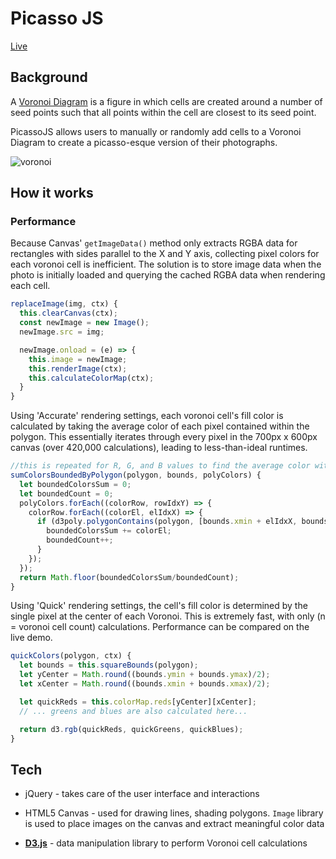 # Picasso JS

[Live](http://vorpus.github.io/PicassoJS/)

## Background

A [Voronoi Diagram](https://en.wikipedia.org/wiki/Voronoi_diagram) is a figure in which cells are created around a number of seed points such that all points within the cell are closest to its seed point.

PicassoJS allows users to manually or randomly add cells to a Voronoi Diagram to create a picasso-esque version of their photographs.

![voronoi](./wireframe/demo.gif)

## How it works

### Performance
Because Canvas' `getImageData()` method only extracts RGBA data for rectangles with sides parallel to the X and Y axis, collecting pixel colors for each voronoi cell is inefficient. The solution is to store image data when the photo is initially loaded and querying the cached RGBA data when rendering each cell.


```javascript
replaceImage(img, ctx) {
  this.clearCanvas(ctx);
  const newImage = new Image();
  newImage.src = img;

  newImage.onload = (e) => {
    this.image = newImage;
    this.renderImage(ctx);
    this.calculateColorMap(ctx);
  }
}
```

Using 'Accurate' rendering settings, each voronoi cell's fill color is calculated by taking the average color of each pixel contained within the polygon. This essentially iterates through every pixel in the 700px x 600px canvas (over 420,000 calculations), leading to less-than-ideal runtimes.

```javascript
//this is repeated for R, G, and B values to find the average color within the cell
sumColorsBoundedByPolygon(polygon, bounds, polyColors) {
  let boundedColorsSum = 0;
  let boundedCount = 0;
  polyColors.forEach((colorRow, rowIdxY) => {
    colorRow.forEach((colorEl, elIdxX) => {
      if (d3poly.polygonContains(polygon, [bounds.xmin + elIdxX, bounds.ymin + rowIdxY])) {
        boundedColorsSum += colorEl;
        boundedCount++;
      }
    });
  });
  return Math.floor(boundedColorsSum/boundedCount);
}
```

Using 'Quick' rendering settings, the cell's fill color is determined by the single pixel at the center of each Voronoi. This is extremely fast, with only (n = voronoi cell count) calculations. Performance can be compared on the live demo.

```javascript
quickColors(polygon, ctx) {
  let bounds = this.squareBounds(polygon);
  let yCenter = Math.round((bounds.ymin + bounds.ymax)/2);
  let xCenter = Math.round((bounds.xmin + bounds.xmax)/2);

  let quickReds = this.colorMap.reds[yCenter][xCenter];
  // ... greens and blues are also calculated here...

  return d3.rgb(quickReds, quickGreens, quickBlues);
}
```

## Tech

* jQuery - takes care of the user interface and interactions

* HTML5 Canvas - used for drawing lines, shading polygons. `Image` library is used to place images on the canvas and extract meaningful color data

* **[D3.js](https://d3js.org/)** - data manipulation library to perform Voronoi cell calculations
